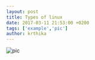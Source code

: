```yaml
---
layout: post
title: Types of linux
date: 2017-03-11 21:53:00 +0200
tags: ['example','pic']
author: krthika
---
```

![pic](http://www.ubuntufree.com/wp-content/uploads/2016/03/Linux-VPS-Operating-Systems.png)
